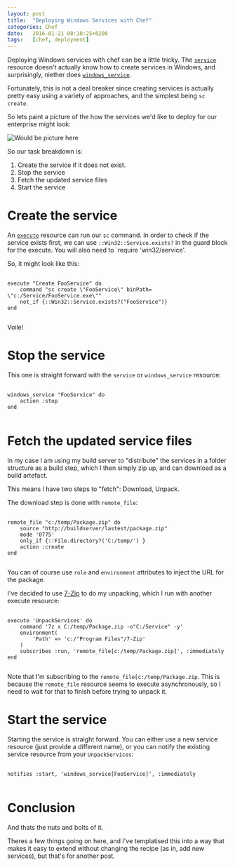 ```yaml
---
layout:	post
title:	"Deploying Windows Services with Chef"
categories:	Chef 
date:	2016-01-21 08:10:25+0200
tags:	[chef, deployment]
---
```


Deploying Windows services with chef can be a little tricky. The [`service`](https://docs.chef.io/resource_service.html) resource doesn't actually know how to create services in Windows, and surprisingly, niether does [`windows_service`](https://docs.chef.io/resource_windows_service.html).

Fortunately, this is not a deal breaker since creating services is actually pretty easy using a variety of approaches, and the simplest being `sc create`.

So lets paint a picture of the how the services we'd like to deploy for our enterprise might look:

![Would be picture here]()

So our task breakdown is:

1.  Create the service if it does not exist.
1.  Stop the service
1.  Fetch the updated service files
1.  Start the service

# Create the service

An [`execute`](https://docs.chef.io/execute.html) resource can run our `sc` command. In order to check if the service exists first, we can use `::Win32::Service.exists?` in the guard block for the execute. You will also need to `require 'win32/service'.

So, it might look like this:

<pre>
  <code class="ruby">
execute "Create FooService" do
    command "sc create \"FooService\" binPath= \"c:/Service/FooService.exe\""
    not_if {::Win32::Service.exists?("FooService")}
end
  </code>
</pre>
Voile!

# Stop the service

This one is straight forward with the `service` or `windows_service` resource:

<pre>
  <code class="ruby">
windows_service "FooService" do
    action :stop
end
  </code>
</pre>


# Fetch the updated service files

In my case I am using my build server to "distribute" the services in a folder structure as a build step, which I then simply zip up, and can download as a build artefact.

This means I have two steps to "fetch": Download, Unpack.

The download step is done with `remote_file`:

<pre>
  <code class="ruby">
remote_file "c:/temp/Package.zip" do
    source "http://buildserver/lastest/package.zip"
    mode '0775'
    only_if {::File.directory?('C:/temp/') }
    action :create
end
  </code>
</pre>

You can of course use `role` and `environment` attributes to inject the URL for the package.

I've decided to use [7-Zip](www.7-zip.org/download.html) to do my unpacking, which I run with another execute resource:
 
<pre>
  <code class="ruby">
execute 'UnpackServices' do
    command '7z x C:/temp/Package.zip -o"C:/Service" -y'
    environment(
        'Path' => 'c:/"Program Files"/7-Zip' 
    )
    subscribes :run, 'remote_file[c:/temp/Package.zip]', :immediately
end
  </code>
</pre>

Note that I'm subscribing to the `remote_file[c:/temp/Package.zip`. This is because the `remote_file` resource seems to execute asynchronously, so I need to wait for that to finish before trying to unpack it.

# Start the service

Starting the service is straight forward. You can either use a new service resource (just provide a different name), or you can notify the existing service resource from your `UnpackServices`:

<pre>
  <code class="ruby">
notifies :start, 'windows_service[FooService]', :immediately
  </code>
</pre>

# Conclusion

And thats the nuts and bolts of it.

Theres a few things going on here, and I've templatised this into a way that makes it easy to extend without changing the recipe (as in, add new services), but that's for another post.